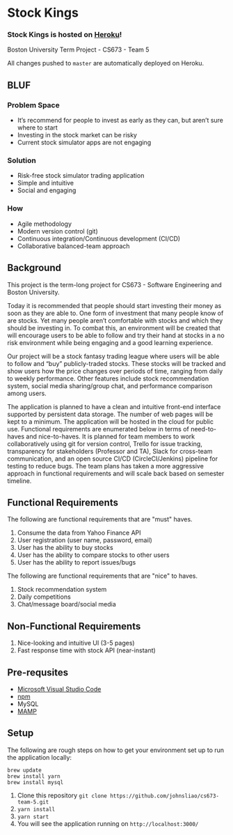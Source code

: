 # Stock Kings
### Stock Kings is hosted on [Heroku](http://stock-kings.herokuapp.com/)!

Boston University Term Project - CS673 - Team 5 

All changes pushed to `master` are automatically deployed on Heroku.

## BLUF
### Problem Space
- It’s recommend for people to invest as early as they can, but aren’t sure where to start
- Investing in the stock market can be risky
- Current stock simulator apps are not engaging

### Solution
- Risk-free stock simulator trading application
- Simple and intuitive
- Social and engaging

### How
- Agile methodology
- Modern version control (git)
- Continuous integration/Continuous development (CI/CD)
- Collaborative balanced-team approach

## Background 

This project is the term-long project for CS673 - Software Engineering and Boston University. 

Today it is recommended that people should start investing their money as soon as they are able to. One form of investment that many people know of are stocks. Yet many people aren’t comfortable with stocks and which they should be investing in. To combat this, an environment will be created that will encourage users to be able to follow and try their hand at stocks in a no risk environment while being engaging and a good learning experience. 

Our project will be a stock fantasy trading league where users will be able to follow and “buy” publicly-traded stocks. These stocks will be tracked and show users how the price changes over periods of time, ranging from daily to weekly performance. Other features include stock recommendation system, social media sharing/group chat, and performance comparison among users.

The application is planned to have a clean and intuitive front-end interface supported by persistent data storage. The number of web pages will be kept to a minimum. The application will be hosted in the cloud for public use. Functional requirements are enumerated below in terms of need-to-haves and nice-to-haves. It is planned for team members to work collaboratively using git for version control, Trello for issue tracking, transparency for stakeholders (Professor and TA), Slack for cross-team communication, and an open source CI/CD (CircleCI/Jenkins) pipeline for testing to reduce bugs. The team plans has taken a more aggressive approach in functional requirements and will scale back based on semester timeline.

## Functional Requirements
The following are functional requirements that are "must" haves.
1. Consume the data from Yahoo Finance API  
2. User registration (user name, password, email) 
3. User has the ability to buy stocks  
4. User has the ability to compare stocks to other users
5. User has the ability to report issues/bugs

The following are functional requirements that are "nice" to haves.
1. Stock recommendation system
2. Daily competitions
3. Chat/message board/social media

## Non-Functional Requirements
1. Nice-looking and intuitive UI (3-5 pages)
2. Fast response time with stock API (near-instant)


## Pre-requsites

- [Microsoft Visual Studio Code](https://code.visualstudio.com/)
- [npm](https://www.npmjs.com/get-npm)
- MySQL
- [MAMP](https://www.mamp.info/en/downloads/)

## Setup
The following are rough steps on how to get your environment set up to run the application locally:
```
brew update
brew install yarn
brew install mysql
```

1. Clone this repository `git clone https://github.com/johnsliao/cs673-team-5.git`
2. `yarn install`
3. `yarn start`
4. You will see the application running on `http://localhost:3000/`
